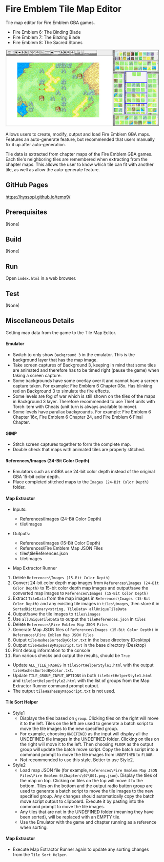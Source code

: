 # Fire Emblem Tile Map Editor
Tile map editor for Fire Emblem GBA games.
- Fire Emblem 6: The Binding Blade
- Fire Emblem 7: The Blazing Blade
- Fire Emblem 8: The Sacred Stones

![splash](help/images/main.png)

Allows users to create, modify, output and load Fire Emblem GBA maps. Features an auto-generate feature, but recommended that users manually fix it up after auto-generation.

Tile data is extracted from chapter maps of the Fire Emblem GBA games. Each tile's neighboring tiles are remembered when extracting from the chapter maps. This allows the user to know which tile can fit with another tile, as well as allow the auto-generate feature.

## GitHub Pages
https://hyssopi.github.io/temp9/

## Prerequisites
(None)

## Build
(None)

## Run
Open `index.html` in a web browser.

## Test
(None)

## Miscellaneous Details
Getting map data from the game to the Tile Map Editor.

#### Emulator
- Switch to only show `Background 3` in the emulator. This is the background layer that has the map image.
- Take screen captures of Background 3, keeping in mind that some tiles are animated and therefore has to be timed right (pause the game) when taking a screen capture.
- Some backgrounds have some overlay over it and cannot have a screen capture taken. For example: Fire Emblem 6 Chapter 08x. Has blinking red on Background 3 to simulate the fire effects.
- Some levels are fog of war which is still shown on the tiles of the maps in Background 3 layer. Therefore recommended to use Thief units with Torch item with Cheats (unit turn is always available to move).
- Some levels have parallax backgrounds. For example: Fire Emblem 6 Chapter 16x, Fire Emblem 6 Chapter 24, and Fire Emblem 6 Final Chapter.

#### GIMP
- Stitch screen captures together to form the complete map.
- Double check that maps with animated tiles are properly stitched.

#### References/Images (24-Bit Color Depth)
- Emulators such as mGBA use 24-bit color depth instead of the original GBA 15-bit color depth.
- Place completed stitched maps to the `Images (24-Bit Color Depth)` folder.

#### Map Extractor
- Inputs:
  - References\Images (24-Bit Color Depth)
  - tile\images
- Outputs:
  - References\Images (15-Bit Color Depth)
  - References\Fire Emblem Map JSON Files
  - tiles\tileReferences.json
  - tile\images

- Map Extractor Runner
1. Delete `References\Images (15-Bit Color Depth)`
2. Convert 24-bit color depth map images from `References\Images (24-Bit Color Depth)` to 15-bit color depth map images and output/save the converted map images to `References\Images (15-Bit Color Depth)`
3. Extract `TileData` from the map images in `References\Images (15-Bit Color Depth)` and any existing tile images in `tiles\images`, then store it in `SortedDictionary<string, TileData> allUniqueTileData`
4. Output/save the tile images to `tiles\images`
5. Use `allUniqueTileData` to output the `tileReferences.json` in `tiles`
6. Delete `References\Fire Emblem Map JSON Files`
7. Generate Map JSON files of `References\Images (15-Bit Color Depth)` in `References\Fire Emblem Map JSON Files`
8. Output `tileHashesSortedByColor.txt` in the base directory (Desktop)
9. Output `tileHashesByMapScript.txt` in the base directory (Desktop)
10. Print debug information to the console
11. Run various checks and output the results, should be `True`

- Update `ALL_TILE_HASHES` in `tileSortHelperStyle1.html` with the output `tileHashesSortedByColor.txt`.
- Update `TILE_GROUP_INPUT_OPTIONS` in both `tileSortHelperStyle1.html` and `tileSortHelperStyle2.html` with the list of groups from the Map Extractor Runner command prompt output.
- The output `tileHashesByMapScript.txt` is not used.

#### Tile Sort Helper
- Style1
  - Displays the tiles based on `group`. Clicking tiles on the right will move it to the left. Tiles on the left are used to generate a batch script to move the tile images to the new specified group.
  - For example, choosing `UNDEFINED` as the input will display all the UNDEFINED tile images in the UNDEFINED folder. Clicking on tiles on the right will move it to the left. Then choosing `FLOOR` as the output group will update the batch move script. Copy the batch script into a command prompt to move the tile images from `UNDEFINED` to `FLOOR`.
  - Not recommended to use this style. Better to use Style2.
- Style2
  - Load map JSON file (for example, `References\Fire Emblem Map JSON Files\Fire Emblem 6\Chapters\07\001.png.json`). Display the tiles of the map on top. Clicking on tiles on the top will move it to the bottom. Tiles on the bottom and the output radio button group are used to generate a batch script to move the tile images to the new specified group. Any changes should automatically copy the batch move script output to clipboard. Execute it by pasting into the command prompt to move the tile images.
  - Any tiles that are not in the UNDEFINED folder (meaning they have been sorted), will be replaced with an EMPTY tile.
  - Use the Emulator with the game and chapter running as a reference when sorting.

#### Map Extractor
- Execute Map Extractor Runner again to update any sorting changes from the `Tile Sort Helper`.
